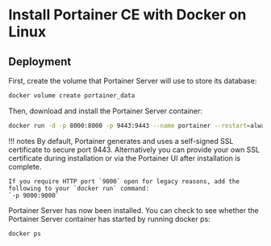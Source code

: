 # Install Portainer CE with Docker on Linux

## Deployment

First, create the volume that Portainer Server will use to store its database:

```bash
docker volume create portainer_data
```

Then, download and install the Portainer Server container:

```bash
docker run -d -p 8000:8000 -p 9443:9443 --name portainer --restart=always -v /var/run/docker.sock:/var/run/docker.sock -v portainer_data:/data portainer/portainer-ce:2.21.0
```

!!! notes
    By default, Portainer generates and uses a self-signed SSL certificate to secure port 9443. Alternatively you can provide your own SSL certificate during installation or via the Portainer UI after installation is complete.

    If you require HTTP port `9000` open for legacy reasons, add the following to your `docker run` command:
    `-p 9000:9000`

Portainer Server has now been installed. You can check to see whether the Portainer Server container has started by running docker ps:

```bash
docker ps
```


